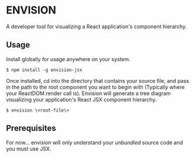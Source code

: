 # ENVISION 

A developer tool for visualizing a React application's component hierarchy.

## Usage

Install globally for usage anywhere on your system.

    $ npm install -g envision-jsx
  
Once installed, cd into the directory that contains your source file, and pass in the path to the root component you want to begin with (Typically where your ReactDOM.render call is). Envision will generate a tree diagram visualizing your application's React JSX component hierarchy.

    $ envision \<root-file\>
  
## Prerequisites

For now... envision will only understand your *unbundled* source code and you must use JSX. 
